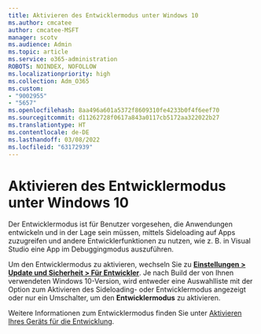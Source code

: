 ```yaml
---
title: Aktivieren des Entwicklermodus unter Windows 10
ms.author: cmcatee
author: cmcatee-MSFT
manager: scotv
ms.audience: Admin
ms.topic: article
ms.service: o365-administration
ROBOTS: NOINDEX, NOFOLLOW
ms.localizationpriority: high
ms.collection: Adm_O365
ms.custom:
- "9002955"
- "5657"
ms.openlocfilehash: 8aa496a601a5372f8609310fe4233b0f4f6eef70
ms.sourcegitcommit: d11262728f0617a843a0117cb5172aa322022b27
ms.translationtype: HT
ms.contentlocale: de-DE
ms.lasthandoff: 03/08/2022
ms.locfileid: "63172939"
---
```

# <a name="enable-developer-mode-in-windows-10"></a>Aktivieren des Entwicklermodus unter Windows 10

Der Entwicklermodus ist für Benutzer vorgesehen, die Anwendungen entwickeln und in der Lage sein müssen, mittels Sideloading auf Apps zuzugreifen und andere Entwicklerfunktionen zu nutzen, wie z. B. in Visual Studio eine App im Debuggingmodus auszuführen.

Um den Entwicklermodus zu aktivieren, wechseln Sie zu **[Einstellungen > Update und Sicherheit > Für Entwickler](ms-settings:developers?activationSource=GetHelp)**. Je nach Build der von Ihnen verwendeten Windows 10-Version, wird entweder eine Auswahlliste mit der Option zum Aktivieren des Sideloading- oder Entwicklermodus angezeigt oder nur ein Umschalter, um den **Entwicklermodus** zu aktivieren.

Weitere Informationen zum Entwicklermodus finden Sie unter [Aktivieren Ihres Geräts für die Entwicklung](https://docs.microsoft.com/windows/uwp/get-started/enable-your-device-for-development).
